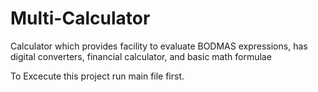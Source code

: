 # Multi-Calculator
Calculator which provides facility to evaluate BODMAS expressions, has digital converters, financial calculator, and basic math formulae

To Excecute this project run main file first.
